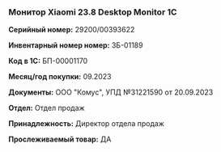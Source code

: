 ### Монитор Xiaomi 23.8 Desktop Monitor 1C</br>

**Серийный номер:** 29200/00393622 </br>

**Инвентарный номер номер:** ЗБ-01189 </br>

**Код в 1С:** БП-00001170 </br>

**Месяц/год покупки:** 09.2023 </br>

**Документы:** ООО "Комус", УПД №31221590 от 20.09.2023 </br>

**Отдел:** Отдел продаж </br>

**Принадлежность:** Директор отдела продаж </br>

**Прослеживаемый товар:** ДА
